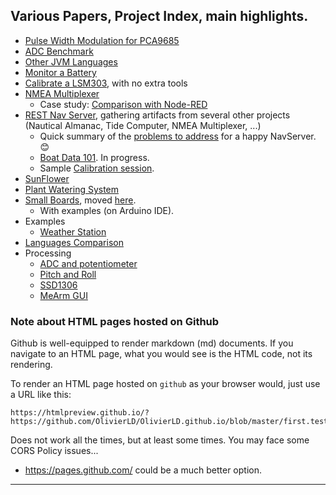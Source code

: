 ## Various Papers, Project Index, main highlights.

- [Pulse Width Modulation for PCA9685](../I2C-SPI/PWM.md)
- [ADC Benchmark](../ADC-benchmark/README.md)
- [Other JVM Languages](../OtherJVMLanguages/README.md)
- [Monitor a Battery](../Monitor-Battery/README.md)
- [Calibrate a LSM303](../I2C-SPI/lsm303.calibration/README.md), with no extra tools
- [NMEA Multiplexer](../NMEA-multiplexer/README.md)
    - Case study: [Comparison with Node-RED](../NMEA-multiplexer/casestudy.md)
- [REST Nav Server](../RESTNavServer/README.md), gathering artifacts from several other projects (Nautical Almanac, Tide Computer, NMEA Multiplexer, ...)
    - Quick summary of the [problems to address](./happy.navserver/HappyNavserver.md) for a happy NavServer. 😊
    - [Boat Data 101](http://raspberrypi.lediouris.net/_Articles/data.logging/datalogging.html). In progress.
    - Sample [Calibration session](http://logisail.lediouris.net/documents/calibration.session.html).
- [SunFlower](../Project-Trunk/SunFlower/README.md)
- [Plant Watering System](../Project-Trunk/PlantWateringSystem/README.md)
- [Small Boards](../Small.Boards/README.md), moved [here](https://github.com/OlivierLD/small-boards).
    - With examples (on Arduino IDE).
- Examples
    - [Weather Station](../Project-Trunk/Weather-Station-Implementation/README.md)
- [Languages Comparison](../Project-Trunk/System-Languages/LanguageComparison.md)
- Processing
    - [ADC and potentiometer](../Processing#to-run-the-sketch)
    - [Pitch and Roll](../Processing#pitchrollpde)
    - [SSD1306](../Processing#ssd1306-oled-display)
    - [MeArm GUI](../Processing#mearm-gui)

### Note about HTML pages hosted on Github
Github is well-equipped to render markdown (md) documents. If you navigate to an HTML page, what you would see is the HTML code, not its rendering.

To render an HTML page hosted on `github` as your browser would, just use a URL like this:
```
https://htmlpreview.github.io/?https://github.com/OlivierLD/OlivierLD.github.io/blob/master/first.test.html
```
Does not work all the times, but at least some times. You may face some CORS Policy issues...

- <https://pages.github.com/> could be a much better option.

---

